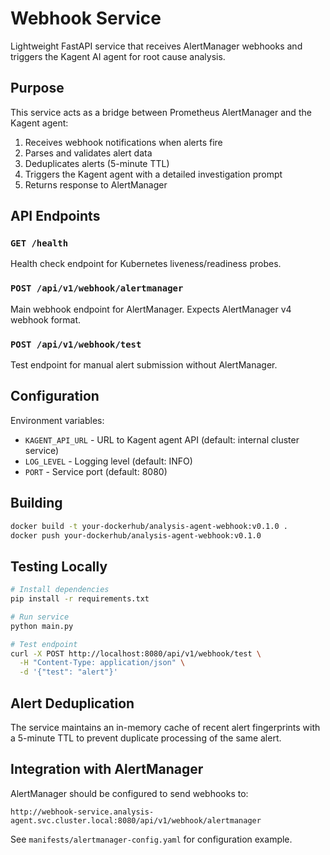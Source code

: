 # Webhook Service

Lightweight FastAPI service that receives AlertManager webhooks and triggers the Kagent AI agent for root cause analysis.

## Purpose

This service acts as a bridge between Prometheus AlertManager and the Kagent agent:
1. Receives webhook notifications when alerts fire
2. Parses and validates alert data
3. Deduplicates alerts (5-minute TTL)
4. Triggers the Kagent agent with a detailed investigation prompt
5. Returns response to AlertManager

## API Endpoints

### `GET /health`
Health check endpoint for Kubernetes liveness/readiness probes.

### `POST /api/v1/webhook/alertmanager`
Main webhook endpoint for AlertManager. Expects AlertManager v4 webhook format.

### `POST /api/v1/webhook/test`
Test endpoint for manual alert submission without AlertManager.

## Configuration

Environment variables:
- `KAGENT_API_URL` - URL to Kagent agent API (default: internal cluster service)
- `LOG_LEVEL` - Logging level (default: INFO)
- `PORT` - Service port (default: 8080)

## Building

```bash
docker build -t your-dockerhub/analysis-agent-webhook:v0.1.0 .
docker push your-dockerhub/analysis-agent-webhook:v0.1.0
```

## Testing Locally

```bash
# Install dependencies
pip install -r requirements.txt

# Run service
python main.py

# Test endpoint
curl -X POST http://localhost:8080/api/v1/webhook/test \
  -H "Content-Type: application/json" \
  -d '{"test": "alert"}'
```

## Alert Deduplication

The service maintains an in-memory cache of recent alert fingerprints with a 5-minute TTL to prevent duplicate processing of the same alert.

## Integration with AlertManager

AlertManager should be configured to send webhooks to:
```
http://webhook-service.analysis-agent.svc.cluster.local:8080/api/v1/webhook/alertmanager
```

See `manifests/alertmanager-config.yaml` for configuration example.
